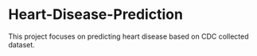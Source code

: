 # Heart-Disease-Prediction

This project focuses on predicting heart disease based on CDC collected dataset.
